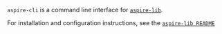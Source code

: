 `aspire-cli` is a command line interface for [`aspire-lib`](https://github.com/AspireOrg/aspire-lib).

For installation and configuration instructions, see the [`aspire-lib README`](https://github.com/AspireOrg/aspire-lib)
